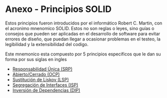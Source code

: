 # Anexo - Principios SOLID

Estos principios fueron introducidos por el informático Robert C. Martin, con el acronimo mnenomico SOLID. Estos no son reglas o leyes, sino guías o consejos que pueden ser aplicadas en el desarrollo de software para evitar errores de diseño, que puedan llegar a ocasionar problemas en el testeo, la legibilidad y la extensibilidad del codigo.

Este mnemonico esta compuesto por 5 principios especificos que le dan su forma por sus siglas en ingles

- [Responsabilidad Única (SRP)](#)
- [Abierto/Cerrado (OCP)](#)
- [Sustitución de Liskov (LSP)](#)
- [Segregación de Interfaces (ISP)](#)
- [Inversión de Dependencias (DIP)](#)